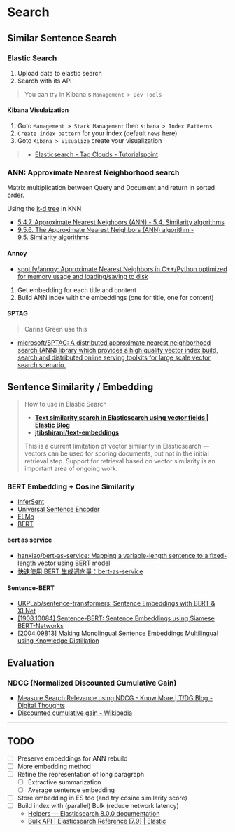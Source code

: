 # Search

## Similar Sentence Search

### Elastic Search

1. Upload data to elastic search
2. Search with its API

> You can try in Kibana's `Management > Dev Tools`

#### Kibana Visulaization

1. Goto `Management > Stack Management` then `Kibana > Index Patterns`
2. `Create index pattern` for your index (default `news` here)
3. Goto `Kibana > Visualize` create your visualization

> * [Elasticsearch - Tag Clouds - Tutorialspoint](https://www.tutorialspoint.com/elasticsearch/elasticsearch_tag_clouds.htm)

### ANN: Approximate Nearest Neighborhood search

Matrix multiplication between Query and Document and return in sorted order.

Using the [k-d tree](https://en.wikipedia.org/wiki/K-d_tree) in KNN

* [5.4.7. Approximate Nearest Neighbors (ANN) - 5.4. Similarity algorithms](https://neo4j.com/docs/graph-data-science/current/alpha-algorithms/approximate-nearest-neighbors/)
* [9.5.6. The Approximate Nearest Neighbors (ANN) algorithm - 9.5. Similarity algorithms](https://neo4j.com/docs/graph-algorithms/current/labs-algorithms/approximate-nearest-neighbors/)

#### Annoy

* [spotify/annoy: Approximate Nearest Neighbors in C++/Python optimized for memory usage and loading/saving to disk](https://github.com/spotify/annoy)

1. Get embedding for each title and content
2. Build ANN index with the embeddings (one for title, one for content)

#### SPTAG

> Carina Green use this

* [microsoft/SPTAG: A distributed approximate nearest neighborhood search (ANN) library which provides a high quality vector index build, search and distributed online serving toolkits for large scale vector search scenario.](https://github.com/microsoft/SPTAG)

## Sentence Similarity / Embedding

> How to use in Elastic Search
>
> * [**Text similarity search in Elasticsearch using vector fields | Elastic Blog**](https://www.elastic.co/blog/text-similarity-search-with-vectors-in-elasticsearch)
> * [**jtibshirani/text-embeddings**](https://github.com/jtibshirani/text-embeddings)
>
> This is a current limitation of vector similarity in Elasticsearch — vectors can be used for scoring documents, but not in the initial retrieval step. Support for retrieval based on vector similarity is an important area of ongoing work.

### BERT Embedding + Cosine Similarity

* [InferSent](https://arxiv.org/abs/1705.02364)
* [Universal Sentence Encoder](https://arxiv.org/abs/1803.11175)
* [ELMo](https://arxiv.org/abs/1802.05365)
* [BERT](https://arxiv.org/abs/1810.04805)

#### bert as service

* [hanxiao/bert-as-service: Mapping a variable-length sentence to a fixed-length vector using BERT model](https://github.com/hanxiao/bert-as-service)
* [快速使用 BERT 生成词向量：bert-as-service](https://blog.csdn.net/qq_34832393/article/details/90414293)

#### Sentence-BERT

* [UKPLab/sentence-transformers: Sentence Embeddings with BERT & XLNet](https://github.com/UKPLab/sentence-transformers)
* [[1908.10084] Sentence-BERT: Sentence Embeddings using Siamese BERT-Networks](https://arxiv.org/abs/1908.10084)
* [[2004.09813] Making Monolingual Sentence Embeddings Multilingual using Knowledge Distillation](https://arxiv.org/abs/2004.09813)

## Evaluation

### NDCG (Normalized Discounted Cumulative Gain)

* [Measure Search Relevance using NDCG - Know More | T/DG Blog - Digital Thoughts](https://blog.thedigitalgroup.com/measuring-search-relevance-using-ndcg#:~:text=Normalized%20Discounted%20Cumulative%20Gain%20%28NDCG,than%20irrelevant%20results%20%28cumulative%20gain%29)
* [Discounted cumulative gain - Wikipedia](https://en.wikipedia.org/wiki/Discounted_cumulative_gain)

---

## TODO

* [ ] Preserve embeddings for ANN rebuild
* [ ] More embedding method
* [ ] Refine the representation of long paragraph
  * [ ] Extractive summarization
  * [ ] Average sentence embedding
* [ ] Store embedding in ES too (and try cosine similarity score)
* [ ] Build index with (parallel) Bulk (reduce network latency)
  * [Helpers — Elasticsearch 8.0.0 documentation](https://elasticsearch-py.readthedocs.io/en/master/helpers.html)
  * [Bulk API | Elasticsearch Reference [7.9] | Elastic](https://www.elastic.co/guide/en/elasticsearch/reference/current/docs-bulk.html)
